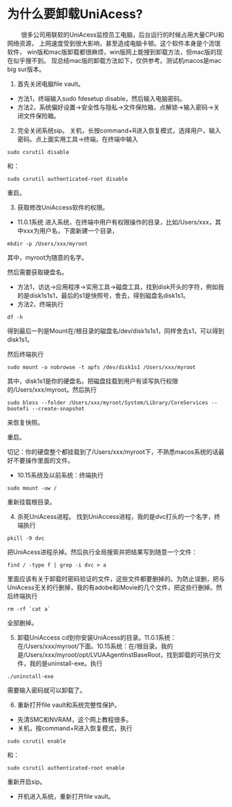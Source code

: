 
# 为什么要卸载UniAcess?
&emsp;&emsp;&nbsp;很多公司用联软的UniAcess监控员工电脑，后台运行的时候占用大量CPU和网络资源，
上网速度受到很大影响，甚至造成电脑卡顿。这个软件本身是个流氓软件，
win版和mac版卸载都很麻烦，win版网上能搜到卸载方法，但mac版的现在似乎搜不到。
现总结mac版的卸载方法如下，仅供参考。测试机macos是mac big sur版本。

1. 首先关闭电脑file vault。
- 方法1，终端输入sudo fdesetup disable，然后输入电脑密码。
- 方法2，系统偏好设置->安全性与隐私->文件保险箱，点解锁->输入密码->关闭文件保险箱。

2. 完全关闭系统sip。
关机，长按command+R进入恢复模式，选择用户，输入密码。点上面实用工具->终端，在终端中输入
```
sudo csrutil disable
```
  
和：
```
sudo csrutil authenticated-root disable
```
  
重启。

3. 获取修改UniAccess软件的权限。
- 11.0.1系统
进入系统，在终端中用户有权限操作的目录，比如/Users/xxx，其中xxx为用户名，下面新建一个目录，
  
```
mkdir -p /Users/xxx/myroot
```
  
其中，myroot为随意的名字。 
  
然后需要获取硬盘名。
- 方法1，访达->应用程序->实用工具->磁盘工具，找到disk开头的字符，例如我的是disk1s1s1，最后的s1是快照号，舍去，得到磁盘名disk1s1。
- 方法2，终端执行
  
```
df -h
```
  
得到最后一列是Mount在/根目录的磁盘名/dev/disk1s1s1，同样舍去s1，可以得到disk1s1。
  
然后终端执行
  
```
sudo mount -o nobrowse -t apfs /dev/disk1s1 /Users/xxx/myroot
```
  
其中，disk1s1是你的硬盘名。把磁盘挂载到用户有读写执行权限的/Users/xxx/myroot。然后执行
  
```
sudo bless --folder /Users/xxx/myroot/System/Library/CoreServices --bootefi --create-snapshot
```
  
来恢复快照。
  
重启。
  
切记：你的硬盘整个都挂载到了/Users/xxx/myroot下，不熟悉macos系统的话最好不要操作里面的文件。

- 10.15系统及以前系统：终端执行
  
```
sudo mount -uw / 
```
  
重新挂载根目录。

4. 杀死UniAcess进程。
找到UniAccess进程，我的是dvc打头的一个名字，终端执行
  
```
pkill -9 dvc
```
  
把UniAcess进程杀掉。然后执行全局搜索并把结果写到随意一个文件：
  
```
find / -type f | grep -i dvc > a
```
  
里面应该有关于卸载时密码验证的文件，这些文件都要删掉的。为防止误删，把与UniAcess无关的行删掉，我的有adobe和iMovie的几个文件，把这些行删掉。然后终端执行
  
```
rm -rf `cat a`
```
  
全部删掉。

5. 卸载UniAccess
cd到你安装UniAcess的目录。11.0.1系统：在/Users/xxx/myroot/下面。10.15系统：在/根目录。我的是/Users/xxx/myroot/opt/LVUAAgentInstBaseRoot，找到卸载的可执行文件，我的是uninstall-exe。执行
  
```
./uninstall-exe
```
  
需要输入密码就可以卸载了。

6. 重新打开file vault和系统完整性保护。
- 先清SMC和NVRAM，这个网上教程很多。
- 关机，按command+R进入恢复模式，执行
  
```
sudo csrutil enable
```
  
和：
  
```
sudo csrutil authenticated-root enable
```
  
重新开启sip。
  
- 开机进入系统，重新打开file vault。

